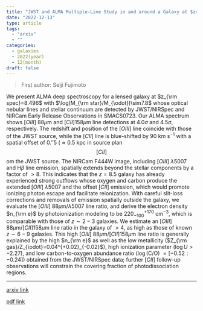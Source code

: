 ```yaml
---
title: "JWST and ALMA Multiple-Line Study in and around a Galaxy at $z=8.496$: Optical to FIR Line Ratios and the Onset of an Outflow Promoting Ionizing Photon Escape"
date: "2022-12-13"
type: article
tags:
  - "arxiv"
  - ""
categories:
  - galaxies
  - 2022(year)
  - 12(month)
draft: false
---
```


> First author: Seiji Fujimoto

 We present ALMA deep spectroscopy for a lensed galaxy at $z_{\rm spec}=8.496$
with $\log(M_{\rm star}/M_{\odot})\sim7.8$ whose optical nebular lines and
stellar continuum are detected by JWST/NIRSpec and NIRCam Early Release
Observations in SMACS0723. Our ALMA spectrum shows $[OIII]$ 88$\mu$m and
$[CII]$158$\mu$m line detections at $4.0\sigma$ and $4.5\sigma$, respectively.
The redshift and position of the $[OIII]$  line coincide with those of the JWST
source, while the $[CII]$ line is blue-shifted by 90 km s$^{-1}$ with a spatial
offset of $0.''5$ ($\approx0.5$ kpc in source plan$$[CII]$$om the JWST source. The
NIRCam F444W image, including $[OIII]$ $\lambda$5007 and H$\beta$ line emission,
spatially extends beyond the stellar components by a factor of $>8$. This
indicates that the $z=8.5$ galaxy has already experienced strong outflows whose
oxygen and carbon produce the extended $[OIII]$ $\lambda$5007 and the offset $[CII]$
emission, which would promote ionizing photon escape and facilitate
reionization. With careful slit-loss corrections and removals of emission
spatially outside the galaxy, we evaluate the $[OIII]$ 88$\mu$m/$\lambda$5007 line
ratio, and derive the electron density $n_{\rm e}$ by photoionization modeling
to be $220^{+170}_{-100}$ cm$^{-3}$, which is comparable with those of
$z\sim2-3$ galaxies. We estimate an $[OIII]$ 88$\mu$m/$[CII]$158$\mu$m line ratio in
the galaxy of $>4$, as high as those of known $z\sim6-9$ galaxies. This high
$[OIII]$ 88$\mu$m/$[CII]$158$\mu$m line ratio is generally explained by the high
$n_{\rm e}$ as well as the low metallicity ($Z_{\rm
gas}/Z_{\odot}=0.04^{+0.02}_{-0.02}$), high ionization parameter ($\log U >
-2.27$), and low carbon-to-oxygen abundance ratio ($\log$(C/O)
$=[-0.52:-0.24]$) obtained from the JWST/NIRSpec data; further $[CII]$ follow-up
observations will constrain the covering fraction of photodissociation regions.

---
[arxiv link](http://arxiv.org/abs/2212.06863v2)

[pdf link](http://arxiv.org/pdf/2212.06863v2)